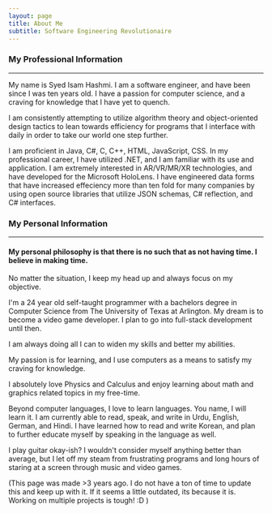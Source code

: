 ```yaml
---
layout: page
title: About Me
subtitle: Software Engineering Revolutionaire
---
```


### My Professional Information

---

My name is Syed Isam Hashmi.
I am a software engineer, and have been since I was ten years old. I have a passion for computer science, and a craving for knowledge that I have yet to quench.

I am consistently attempting to utilize algorithm theory and object-oriented design tactics to lean towards efficiency for programs that I interface with daily in order to take our world one step further.

I am proficient in Java, C#, C, C++, HTML, JavaScript, CSS.
In my professional career, I have utilized .NET, and I am familiar with its use and application.
I am extremely interested in AR/VR/MR/XR technologies, and have developed for the Microsoft HoloLens.
I have engineered data forms that have increased effeciency more than ten fold for many companies by using open source libraries that utilize JSON schemas, C# reflection, and C# interfaces.

### My Personal Information

---

#### My personal philosophy is that there is no such that as not having time. I believe in making time.

No matter the situation, I keep my head up and always focus on my objective.

I'm a 24 year old self-taught programmer with a bachelors degree in Computer Science from The University of Texas at Arlington. My dream is to become a video game developer. I plan to go into full-stack development until then.

I am always doing all I can to widen my skills and better my abilities.

My passion is for learning, and I use computers as a means to satisfy my craving for knowledge.

I absolutely love Physics and Calculus and enjoy learning about math and graphics related topics in my free-time.

Beyond computer languages, I love to learn languages. You name, I will learn it.
I am currently able to read, speak, and write in Urdu, English, German, and Hindi.
I have learned how to read and write Korean, and plan to further educate myself by speaking in the language as well.

I play guitar okay-ish? I wouldn't consider myself anything better than average, but I let off my steam from frustrating programs and long hours of staring at a screen through music and video games.

(This page was made >3 years ago. I do not have a ton of time to update this and keep up with it. If it seems a little outdated, its because it is. Working on multiple projects is tough! :D )
